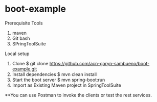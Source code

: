 # boot-example

Prerequisite Tools
1. maven
2. Git bash
3. SPringToolSuite


Local setup 
1. Clone
    $ git clone https://github.com/acn-garyn-sambueno/boot-example.git
2. Install dependencies
    $ mvn clean install
3. Start the boot server
    $ mvn spring-boot:run
4. Import as Existing Maven project in SpringToolSuite

**You can use Postman to invoke the clients or test the rest services.

    

